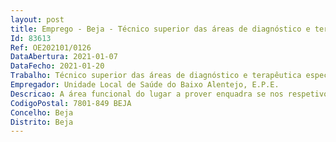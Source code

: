 ```yaml
--- 
layout: post
title: Emprego - Beja - Técnico superior das áreas de diagnóstico e terapêutica especialista principal
Id: 83613
Ref: OE202101/0126
DataAbertura: 2021-01-07
DataFecho: 2021-01-20
Trabalho: Técnico superior das áreas de diagnóstico e terapêutica especialista principal
Empregador: Unidade Local de Saúde do Baixo Alentejo, E.P.E.
Descricao: A área funcional do lugar a prover enquadra se nos respetivos serviços unidades da ULSBA, EPE, segundo o perfil profissional constante no artigo 4º e no artigo 5º dos Decretos Lei nº 110 2017 e 111 2017, de 31 08 2017
CodigoPostal: 7801-849 BEJA
Concelho: Beja
Distrito: Beja
--- 
```

